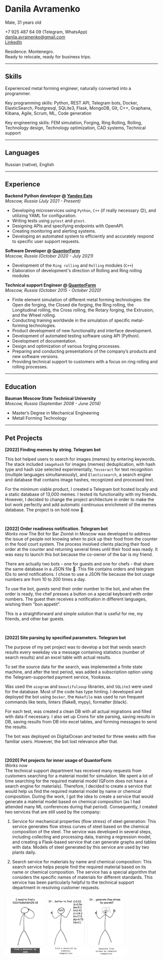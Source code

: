 # Danila Avramenko  
Male, 31 years old

+7 925 487 64 09 (Telegram, WhatsApp)  
danila.avramenko@gmail.com   
<a href="https://www.linkedin.com/in/danila-avramenko-77912ab9/" target="_blank">LinkedIn</a> 


Residence: Montenegro.   
Ready to relocate, ready for business trips.

___
## Skills
Experienced metal forming engineer, naturally converted into a programmer.  

Key programming skills: Python, REST API, Telegram bots,  Docker, ElasticSearch, Postgresql, SQLite3, Flask, MongoDB, Git, C++, Graphana, Kibana, Agile, Scrum, ML, Code generation

Key engineering skills: FEM simulation, Forging, Ring Rolling, Rolling, Technology design, Technology optimization, CAD systems, Technical support

___
## Languages

Russian (native), English <br>

___
## Experience

**Backend Python developer @ [Yandex Eats](https://www.wikiwand.com/en/Yandex_Eda)** <br>
_Moscow, Russia (July 2021 - Present)_ <br>
- Developing microservices using `Python`,  `C++` (if really necessary 😊), and utilizing YAML for configuration.
- Writing tests using `pytest` and `gtest`.
- Designing APIs and specifying endpoints with OpenAPI.
- Creating monitoring and alerting systems.
- Developing an automated system to efficiently and accurately respond to specific user support requests.



**Software Developer @ [QuantorForm](https://www.linkedin.com/company/quantor-form/about/)** <br>
_Moscow, Russia (October 2020 - July 2021)_ <br>
- Development of the `Ring rolling` and `Rolling` modules (`C++`)
- Elaboration of development's direction of Rolling and Ring rolling modules




**Technical support Engineer @ [QuantorForm](https://www.linkedin.com/company/quantor-form/about/)** <br>
_Moscow, Russia (October 2015 - October 2020)_ <br>
- Finite element simulation of different metal forming technologies: the Open die forging, the Closed die forging, the Ring rolling, the Longitudinal rolling, the Cross rolling, the Rotary forging, the Extrusion, and the Wheel rolling.
- Conducting training worldwide in the simulation of specific metal-forming technologies.
- Product development of new functionality and interface development.
- Development of automated testing software using API (Python).
- Development of documentation.
- Design and optimization of various forging processes.
- Preparing and conducting presentations of the company’s products and new software versions.
- Providing technical support to customers with a focus on ring rolling and rolling processes.

___
## Education
**Bauman Moscow State Technical University** <br>
_Moscow, Russia (September 2008 - June 2014)_ <br>
- Master’s Degree in Mechanical Engineering
- Metall Forming Technology

___
## Pet Projects

**[2022] Finding memes by string. Telegram bot**  

This bot helped users to search for images (memes) by entering keywords. The stack included `imagehash` for images (memes) deduplication, with hash type and hash size selected experimentally, `Tesseract` for text recognition (multiple languages simultaneously), and `Elasticsearch`, a search engine and database that contains image hashes, recognized and processed text.

For the minimum viable product, I created a Telegram bot hosted locally and a static database of 13,000 memes. I tested its functionality with my friends. However, I decided to change the project architecture in order to make the bot work perfectly and add automatic continuous enrichment of the memes database. The project is on hold now 🙂.


<br>

**[2022] Order readiness notification. Telegram bot**  
_Works now_
The Bot for Bar Zionist in Moscow was developed to address the issue of people not knowing when to pick up their food from the counter in the food court system. The process involved clients placing their food order at the counter and returning several times until their food was ready. It was easy to launch this bot because the co-owner of the bar is my friend.

There are actually two bots - one for guests and one for chefs - that share the same database in a JSON file 🙂. This file contains orders and telegram IDs to send notifications. I chose to use a JSON file because the bot usage numbers are from 10 to 200 times a day.

To use the bot, guests send their order number to the bot, and when the order is ready, the chef presses a button on a special keyboard with order numbers. The guest then receives a notification in different languages, wishing them "bon appetit".

This is a straightforward and simple solution that is useful for me, my friends, and other bar guests.

<br>

**[2022] Site parsing by specified parameters. Telegram bot**   

The purpose of my pet project was to develop a bot that sends search results every weekday via a message containing statistics (number of search results) and an excel table with actual results.

To set the source data for the search, was implemented a finite state machine, and after the test period, was added a subscription option using the Telegram-supported payment service, Yookassa.

Was used the `aiogram` and `beautifulsoup` libraries, and `SQLite3` were used for the database. Most of the code has type hinting. I developed and deployed the bot using `Docker`, the `Makefile` was used to run frequent commands like tests, linters (flake8, mypy), formatter (black).

For each test, was created a clean DB with all actual migrations and filled with data if necessary. I also set up Crons for site parsing, saving results in DB, saving results from DB into excel tables, and forming messages to send the results.

The bot was deployed on DigitalOcean and tested for three weeks with five familiar users. However, the bot lost relevance after that.

<br>

**[2020] Pet projects for inner usage of QuantorForm**  
_Works now_  
The technical support department has received many requests from customers searching for a material model for simulation. We spent a lot of time searching for the required material model (QForm does not have a search engine for materials). Therefore, I decided to create a service that would help us find the required material model by name or chemical composition. During the work, I got the idea to create a service that would generate a material model based on chemical composition (as I had attended many ML conferences during that period). Consequently, I created two services that are still used by the company:
1. Service for mechanical properties (flow stress) of steel generation: This service generates flow stress curves of steel based on the chemical composition of the steel. The service was developed in several steps, including collecting and processing data, training a regression model, and creating a Flask-based service that can generate graphs and tables with data. Models of steel generated by this service are used by two plants daily.

2. Search service for materials by name and chemical composition: This search service helps people find the required material based on its name or chemical composition. The service has a special algorithm that considers the specific names of materials for different standards. This service has been particularly helpful to the technical support department in resolving customer requests.

<img src="service.jpg" alt="drawing" width="400"/> <br>
